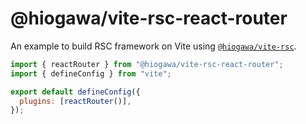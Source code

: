 # @hiogawa/vite-rsc-react-router

An example to build RSC framework on Vite using [`@hiogawa/vite-rsc`](https://github.com/hi-ogawa/vite-plugins/tree/main/packages/rsc).

```js
import { reactRouter } from "@hiogawa/vite-rsc-react-router";
import { defineConfig } from "vite";

export default defineConfig({
  plugins: [reactRouter()],
});
```
